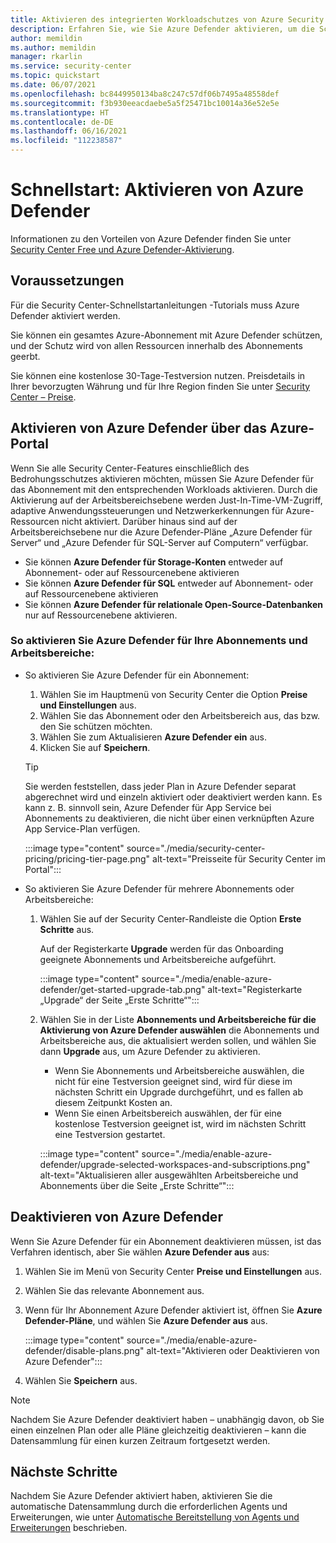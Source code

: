 ```yaml
---
title: Aktivieren des integrierten Workloadschutzes von Azure Security Center
description: Erfahren Sie, wie Sie Azure Defender aktivieren, um die Schutzmechanismen von Azure Security Center auf Ihre Hybrid- und Multi-Cloud-Ressourcen zu erweitern
author: memildin
ms.author: memildin
manager: rkarlin
ms.service: security-center
ms.topic: quickstart
ms.date: 06/07/2021
ms.openlocfilehash: bc8449950134ba8c247c57df06b7495a48558def
ms.sourcegitcommit: f3b930eeacdaebe5a5f25471bc10014a36e52e5e
ms.translationtype: HT
ms.contentlocale: de-DE
ms.lasthandoff: 06/16/2021
ms.locfileid: "112238587"
---
```

# <a name="quickstart-enable-azure-defender"></a>Schnellstart: Aktivieren von Azure Defender

Informationen zu den Vorteilen von Azure Defender finden Sie unter [Security Center Free und Azure Defender-Aktivierung](security-center-pricing.md).

## <a name="prerequisites"></a>Voraussetzungen

Für die Security Center-Schnellstartanleitungen -Tutorials muss Azure Defender aktiviert werden. 

Sie können ein gesamtes Azure-Abonnement mit Azure Defender schützen, und der Schutz wird von allen Ressourcen innerhalb des Abonnements geerbt.

Sie können eine kostenlose 30-Tage-Testversion nutzen. Preisdetails in Ihrer bevorzugten Währung und für Ihre Region finden Sie unter [Security Center – Preise](https://azure.microsoft.com/pricing/details/security-center/).

## <a name="enable-azure-defender-from-the-azure-portal"></a>Aktivieren von Azure Defender über das Azure-Portal

Wenn Sie alle Security Center-Features einschließlich des Bedrohungsschutzes aktivieren möchten, müssen Sie Azure Defender für das Abonnement mit den entsprechenden Workloads aktivieren. Durch die Aktivierung auf der Arbeitsbereichsebene werden Just-In-Time-VM-Zugriff, adaptive Anwendungssteuerungen und Netzwerkerkennungen für Azure-Ressourcen nicht aktiviert. Darüber hinaus sind auf der Arbeitsbereichsebene nur die Azure Defender-Pläne „Azure Defender für Server“ und „Azure Defender für SQL-Server auf Computern“ verfügbar.

- Sie können **Azure Defender für Storage-Konten** entweder auf Abonnement- oder auf Ressourcenebene aktivieren
- Sie können **Azure Defender für SQL** entweder auf Abonnement- oder auf Ressourcenebene aktivieren
- Sie können **Azure Defender für relationale Open-Source-Datenbanken** nur auf Ressourcenebene aktivieren.

### <a name="to-enable-azure-defender-on-your-subscriptions-and-workspaces"></a>So aktivieren Sie Azure Defender für Ihre Abonnements und Arbeitsbereiche:

- So aktivieren Sie Azure Defender für ein Abonnement:

    1. Wählen Sie im Hauptmenü von Security Center die Option **Preise und Einstellungen** aus.
    1. Wählen Sie das Abonnement oder den Arbeitsbereich aus, das bzw. den Sie schützen möchten.
    1. Wählen Sie zum Aktualisieren **Azure Defender ein** aus.
    1. Klicken Sie auf **Speichern**.

    > [!TIP]
    > Sie werden feststellen, dass jeder Plan in Azure Defender separat abgerechnet wird und einzeln aktiviert oder deaktiviert werden kann. Es kann z. B. sinnvoll sein, Azure Defender für App Service bei Abonnements zu deaktivieren, die nicht über einen verknüpften Azure App Service-Plan verfügen. 

    :::image type="content" source="./media/security-center-pricing/pricing-tier-page.png" alt-text="Preisseite für Security Center im Portal":::

- So aktivieren Sie Azure Defender für mehrere Abonnements oder Arbeitsbereiche:

    1. Wählen Sie auf der Security Center-Randleiste die Option **Erste Schritte** aus.

        Auf der Registerkarte **Upgrade** werden für das Onboarding geeignete Abonnements und Arbeitsbereiche aufgeführt.

        :::image type="content" source="./media/enable-azure-defender/get-started-upgrade-tab.png" alt-text="Registerkarte „Upgrade“ der Seite „Erste Schritte“"::: 

    1. Wählen Sie in der Liste **Abonnements und Arbeitsbereiche für die Aktivierung von Azure Defender auswählen** die Abonnements und Arbeitsbereiche aus, die aktualisiert werden sollen, und wählen Sie dann **Upgrade** aus, um Azure Defender zu aktivieren.

       - Wenn Sie Abonnements und Arbeitsbereiche auswählen, die nicht für eine Testversion geeignet sind, wird für diese im nächsten Schritt ein Upgrade durchgeführt, und es fallen ab diesem Zeitpunkt Kosten an.
       - Wenn Sie einen Arbeitsbereich auswählen, der für eine kostenlose Testversion geeignet ist, wird im nächsten Schritt eine Testversion gestartet.

        :::image type="content" source="./media/enable-azure-defender/upgrade-selected-workspaces-and-subscriptions.png" alt-text="Aktualisieren aller ausgewählten Arbeitsbereiche und Abonnements über die Seite „Erste Schritte“":::


## <a name="disable-azure-defender"></a>Deaktivieren von Azure Defender

Wenn Sie Azure Defender für ein Abonnement deaktivieren müssen, ist das Verfahren identisch, aber Sie wählen **Azure Defender aus** aus:
 
1. Wählen Sie im Menü von Security Center **Preise und Einstellungen** aus.
1. Wählen Sie das relevante Abonnement aus.
1. Wenn für Ihr Abonnement Azure Defender aktiviert ist, öffnen Sie **Azure Defender-Pläne**, und wählen Sie **Azure Defender aus** aus.

    :::image type="content" source="./media/enable-azure-defender/disable-plans.png" alt-text="Aktivieren oder Deaktivieren von Azure Defender":::

1. Wählen Sie **Speichern** aus.

> [!NOTE]
> Nachdem Sie Azure Defender deaktiviert haben – unabhängig davon, ob Sie einen einzelnen Plan oder alle Pläne gleichzeitig deaktivieren – kann die Datensammlung für einen kurzen Zeitraum fortgesetzt werden. 

## <a name="next-steps"></a>Nächste Schritte

Nachdem Sie Azure Defender aktiviert haben, aktivieren Sie die automatische Datensammlung durch die erforderlichen Agents und Erweiterungen, wie unter [Automatische Bereitstellung von Agents und Erweiterungen](security-center-enable-data-collection.md) beschrieben.